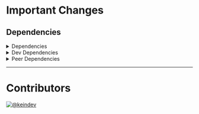 # Important Changes

## Dependencies

<details>
<summary>Dependencies</summary>

- Changed **[standard-shared-config](https://www.npmjs.com/package/standard-shared-config)** from `5.1.0` to `5.x`

</details>

<details>
<summary>Dev Dependencies</summary>

- Changed **[@tagproject/docs-shared-config](https://www.npmjs.com/package/@tagproject/docs-shared-config)** from `^3.0.1` to `^3.0.2`
- Changed **[@tagproject/vscode-shared-config](https://www.npmjs.com/package/@tagproject/vscode-shared-config)** from `^4.0.0` to `^4.0.2`

</details>

<details>
<summary>Peer Dependencies</summary>

- Bumped **[husky](https://www.npmjs.com/package/husky)** from `8.x` to `9.x`

</details>

---

# Contributors

[![@keindev](https://avatars.githubusercontent.com/u/4527292?v=4&s=40)](https://github.com/keindev)
